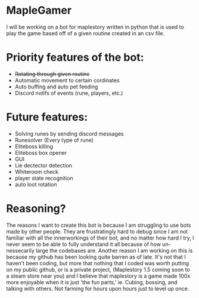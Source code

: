# MapleGamer
I will be working on a bot for maplestory written in python that is used to play the game based off of a given routine created in an csv file.

# Priority features of the bot:
- ~~Rotating through given routine~~
- Automatic movement to certain cordinates
- Auto buffing and auto pet feeding
- Discord notifs of events (rune, players, etc.)

# Future features:
- Solving runes by sending discord messages
- Runesolver (Every type of rune)
- Eliteboss killing
- Eliteboss box opener
- GUI
- Lie dectector detection
- Whiteroom check
- player state recognition
- auto loot rotation


# Reasoning?
The reasons I want to create this bot is because I am struggling to use bots made by other people. They are frustratingly hard to debug since I am not familiar with all the innerworkings of their bot, and no matter how hard I try, I never seem to be able to fully understand it all because of how un-nessecarily large the codebases are.
Another reason I am working on this is because my github has been looking quite barren as of late. It's not that I haven't been coding, but more that nothing that I coded was worth putting on my public github, or is a private project, (Maplestory 1.5 coming soon to a steam store near you) and I believe that maplestory is a game made 100x more enjoyable when it is just 'the fun parts,' ie. Cubing, bossing, and talking with others. Not farming for hours upon hours just to level up once.
